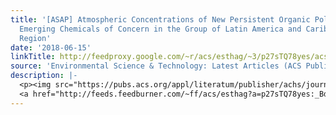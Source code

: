 ```yaml
---
title: '[ASAP] Atmospheric Concentrations of New Persistent Organic Pollutants and
  Emerging Chemicals of Concern in the Group of Latin America and Caribbean (GRULAC)
  Region'
date: '2018-06-15'
linkTitle: http://feedproxy.google.com/~r/acs/esthag/~3/p27sTQ78yes/acs.est.8b00995
source: 'Environmental Science & Technology: Latest Articles (ACS Publications)'
description: |-
  <p><img src="https://pubs.acs.org/appl/literatum/publisher/achs/journals/content/esthag/0/esthag.ahead-of-print/acs.est.8b00995/20180615/images/medium/es-2018-00995w_0006.gif" alt="TOC Graphic"/></p><div><cite>Environmental Science & Technology</cite></div><div>DOI: 10.1021/acs.est.8b00995</div><div class="feedflare">
  <a href="http://feeds.feedburner.com/~ff/acs/esthag?a=p27sTQ78yes:_Bd5_tran34:yIl2AUoC8zA"><img src="http://feeds.feedburner.com/~ff/acs/esthag?d=yIl2AUoC8zA" border="0"></img></a>
---
```

